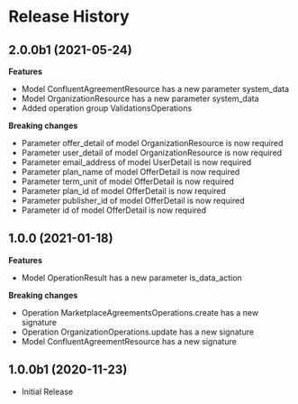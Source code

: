 # Release History

## 2.0.0b1 (2021-05-24)

**Features**

  - Model ConfluentAgreementResource has a new parameter system_data
  - Model OrganizationResource has a new parameter system_data
  - Added operation group ValidationsOperations

**Breaking changes**

  - Parameter offer_detail of model OrganizationResource is now required
  - Parameter user_detail of model OrganizationResource is now required
  - Parameter email_address of model UserDetail is now required
  - Parameter plan_name of model OfferDetail is now required
  - Parameter term_unit of model OfferDetail is now required
  - Parameter plan_id of model OfferDetail is now required
  - Parameter publisher_id of model OfferDetail is now required
  - Parameter id of model OfferDetail is now required

## 1.0.0 (2021-01-18)

**Features**

  - Model OperationResult has a new parameter is_data_action

**Breaking changes**
  - Operation MarketplaceAgreementsOperations.create has a new signature
  - Operation OrganizationOperations.update has a new signature
  - Model ConfluentAgreementResource has a new signature

## 1.0.0b1 (2020-11-23)

* Initial Release
